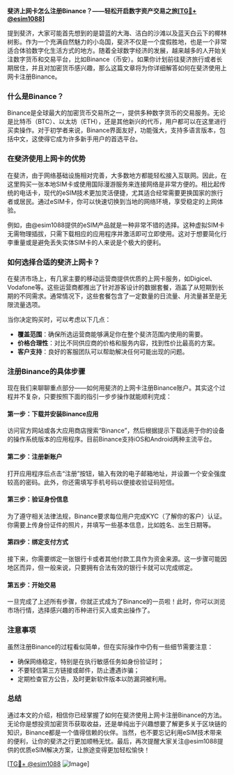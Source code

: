**斐济上网卡怎么注册Binance？——轻松开启数字资产交易之旅[[TG💪+ @esim1088](https://t.me/s/esim1088)]**

提到斐济，大家可能首先想到的是碧蓝的大海、洁白的沙滩以及蓝天白云下的椰林树影。作为一个充满自然魅力的小岛国，斐济不仅是一个度假胜地，也是一个非常适合体验数字化生活方式的地方。随着全球数字经济的发展，越来越多的人开始关注数字货币和交易平台，比如Binance（币安）。如果你计划前往斐济旅行或者长期居住，并且对加密货币感兴趣，那么这篇文章将为你详细解答如何在斐济使用上网卡注册Binance。

### 什么是Binance？

Binance是全球最大的加密货币交易所之一，提供多种数字货币的交易服务。无论是比特币（BTC）、以太坊（ETH），还是其他新兴的代币，用户都可以在这里进行买卖操作。对于初学者来说，Binance界面友好，功能强大，支持多语言版本，包括中文，这使得它成为许多新手用户的首选平台。

### 在斐济使用上网卡的优势

在斐济，由于网络基础设施相对完善，大多数地方都能轻松接入互联网。因此，在这里购买一张本地SIM卡或使用国际漫游服务来连接网络是非常方便的。相比起传统的电话卡，现代的eSIM技术更加灵活便捷，尤其适合经常需要更换国家的旅行者或居民。通过eSIM卡，你可以快速切换到当地的网络环境，享受稳定的上网体验。

例如，由@esim1088提供的eSIM产品就是一种非常不错的选择。这种虚拟SIM卡无需物理插拔，只需下载相应的应用程序并激活即可立即使用。这对于想要简化行李重量或是避免丢失实体SIM卡的人来说是个极大的便利。

### 如何选择合适的斐济上网卡？

在斐济市场上，有几家主要的移动运营商提供优质的上网卡服务，如Digicel、Vodafone等。这些运营商都推出了针对游客设计的数据套餐，涵盖了从短期到长期的不同需求。通常情况下，这些套餐包含了一定数量的日流量、月流量甚至是无限流量选项。

当你决定购买时，可以考虑以下几点：
- **覆盖范围**：确保所选运营商能够满足你在整个斐济范围内使用的需要。
- **价格合理性**：对比不同供应商的价格和服务内容，找到性价比最高的方案。
- **客户支持**：良好的客服团队可以帮助解决任何可能出现的问题。

### 注册Binance的具体步骤

现在我们来聊聊重点部分——如何用斐济的上网卡注册Binance账户。其实这个过程并不复杂，只要按照下面的指引一步步操作就能顺利完成：

#### 第一步：下载并安装Binance应用
访问官方网站或各大应用商店搜索“Binance”，然后根据提示下载适用于你的设备的操作系统版本的应用程序。目前Binance支持iOS和Android两种主流平台。

#### 第二步：注册新账户
打开应用程序后点击“注册”按钮，输入有效的电子邮箱地址，并设置一个安全强度较高的密码。此外，你还需填写手机号码以便接收验证码短信。

#### 第三步：验证身份信息
为了遵守相关法律法规，Binance要求每位用户完成KYC（了解你的客户）认证。你需要上传身份证件的照片，并填写一些基本信息，比如姓名、出生日期等。

#### 第四步：绑定支付方式
接下来，你需要绑定一张银行卡或者其他付款工具作为资金来源。这一步骤可能因地区而异，但一般来说，只要拥有合法有效的银行卡就可以完成绑定。

#### 第五步：开始交易
一旦完成了上述所有步骤，你就正式成为了Binance的一员啦！此时，你可以浏览市场行情，选择感兴趣的币种进行买入或卖出操作了。

### 注意事项

虽然注册Binance的过程看似简单，但在实际操作中仍有一些细节需要注意：
- 确保网络稳定，特别是在执行敏感任务如身份验证时；
- 不要轻信第三方链接或邮件，防止遭遇诈骗；
- 定期检查官方公告，及时更新软件版本以防漏洞被利用。

### 总结

通过本文的介绍，相信你已经掌握了如何在斐济使用上网卡注册Binance的方法。无论你是想投资加密货币获取收益，还是单纯出于兴趣想要了解更多关于区块链的知识，Binance都是一个值得信赖的伙伴。当然，也不要忘记利用eSIM技术带来的便利，让你的斐济之行更加顺畅无忧。最后，再次提醒大家关注@esim1088提供的优质eSIM解决方案，让旅途变得更加轻松愉快！

[[TG💪+ @esim1088](https://t.me/s/esim1088) ![Image](https://i.postimg.cc/4NQfJmqS/Snipaste-2025-05-13-00-14-12.png)]